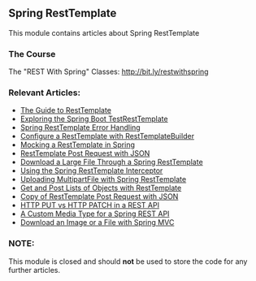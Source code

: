 ## Spring RestTemplate

This module contains articles about Spring RestTemplate

### The Course
The "REST With Spring" Classes: http://bit.ly/restwithspring

### Relevant Articles:
- [The Guide to RestTemplate](https://www.baeldung.com/rest-template)
- [Exploring the Spring Boot TestRestTemplate](https://www.baeldung.com/spring-boot-testresttemplate)
- [Spring RestTemplate Error Handling](https://www.baeldung.com/spring-rest-template-error-handling)
- [Configure a RestTemplate with RestTemplateBuilder](https://www.baeldung.com/spring-rest-template-builder)
- [Mocking a RestTemplate in Spring](https://www.baeldung.com/spring-mock-rest-template)
- [RestTemplate Post Request with JSON](https://www.baeldung.com/spring-resttemplate-post-json)
- [Download a Large File Through a Spring RestTemplate](https://www.baeldung.com/spring-resttemplate-download-large-file)
- [Using the Spring RestTemplate Interceptor](https://www.baeldung.com/spring-rest-template-interceptor)
- [Uploading MultipartFile with Spring RestTemplate](https://www.baeldung.com/spring-rest-template-multipart-upload)
- [Get and Post Lists of Objects with RestTemplate](https://www.baeldung.com/spring-rest-template-list)
- [Copy of RestTemplate Post Request with JSON](https://www.baeldung.com/spring-resttemplate-post-json-test)
- [HTTP PUT vs HTTP PATCH in a REST API](https://www.baeldung.com/http-put-patch-difference-spring) 
- [A Custom Media Type for a Spring REST API](https://www.baeldung.com/spring-rest-custom-media-type)
- [Download an Image or a File with Spring MVC](https://www.baeldung.com/spring-controller-return-image-file)

### NOTE:

This module is closed and should **not** be used to store the code
for any further articles.
